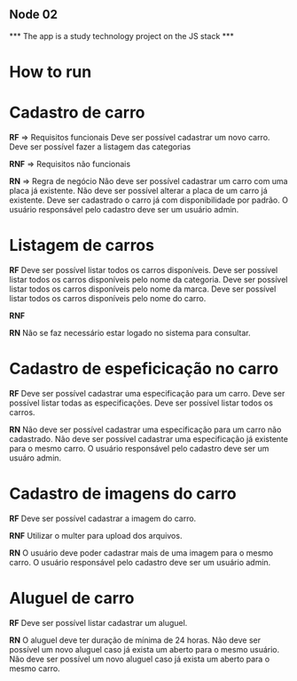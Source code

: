 ## Node 02

*** The app is a study technology project on the JS stack ***

# How to run


# Cadastro de carro

**RF** => Requisitos funcionais
Deve ser possível cadastrar um novo carro.
Deve ser possível fazer a listagem das categorias

**RNF** => Requisitos não funcionais

**RN** => Regra de negócio
Não deve ser possível cadastrar um carro com uma placa já existente.
Não deve ser possível alterar a placa de um carro já existente.
Deve ser cadastrado o carro já com disponibilidade por padrão.
O usuário responsável pelo cadastro deve ser um usuário admin.

# Listagem de carros

**RF**
Deve ser possível listar todos os carros disponíveis.
Deve ser possível listar todos os carros disponíveis pelo nome da categoria.
Deve ser possível listar todos os carros disponíveis pelo nome da marca.
Deve ser possível listar todos os carros disponíveis pelo nome do carro.

**RNF**

**RN**
Não se faz necessário estar logado no sistema para consultar.

# Cadastro de espeficicação no carro

**RF**
Deve ser possível cadastrar uma especificação para um carro.
Deve ser possível listar todas as especificações.
Deve ser possível listar todos os carros.

**RN**
Não deve ser possível cadastrar uma especificação para um carro não cadastrado.
Não deve ser possível cadastrar uma especificação já existente para o mesmo carro.
O usuário responsável pelo cadastro deve ser um usuáro admin.

# Cadastro de imagens do carro

**RF**
Deve ser possível cadastrar a imagem do carro.

**RNF**
Utilizar o multer para upload dos arquivos.

**RN**
O usuário deve poder cadastrar mais de uma imagem para o mesmo carro.
O usuário responsável pelo cadastro deve ser um usuário admin.


# Aluguel de carro

**RF**
Deve ser possível listar cadastrar um aluguel.

**RN**
O aluguel deve ter duração de mínima de 24 horas.
Não deve ser possível um novo aluguel caso já exista um aberto para o mesmo usuário.
Não deve ser possível um novo aluguel caso já exista um aberto para o mesmo carro.

